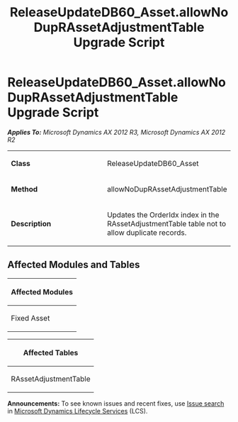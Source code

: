 ﻿---
title: ReleaseUpdateDB60_Asset.allowNoDupRAssetAdjustmentTable Upgrade Script
TOCTitle: ReleaseUpdateDB60_Asset.allowNoDupRAssetAdjustmentTable Upgrade Script
ms:assetid: ee590ebc-107d-03f0-e07a-5fc469124936
ms:mtpsurl: https://msdn.microsoft.com/en-us/library/JJ719969(v=AX.60)
ms:contentKeyID: 49712041
ms.date: 05/18/2015
mtps_version: v=AX.60
---

# ReleaseUpdateDB60\_Asset.allowNoDupRAssetAdjustmentTable Upgrade Script 


_**Applies To:** Microsoft Dynamics AX 2012 R3, Microsoft Dynamics AX 2012 R2_

<table>
<colgroup>
<col style="width: 50%" />
<col style="width: 50%" />
</colgroup>
<tbody>
<tr class="odd">
<td><p><strong>Class</strong></p></td>
<td><p>ReleaseUpdateDB60_Asset</p></td>
</tr>
<tr class="even">
<td><p><strong>Method</strong></p></td>
<td><p>allowNoDupRAssetAdjustmentTable</p></td>
</tr>
<tr class="odd">
<td><p><strong>Description</strong></p></td>
<td><p>Updates the OrderIdx index in the RAssetAdjustmentTable table not to allow duplicate records.</p></td>
</tr>
</tbody>
</table>


## Affected Modules and Tables

<table>
<colgroup>
<col style="width: 100%" />
</colgroup>
<thead>
<tr class="header">
<th><p>Affected Modules</p></th>
</tr>
</thead>
<tbody>
<tr class="odd">
<td><p>Fixed Asset</p></td>
</tr>
</tbody>
</table>


<table>
<colgroup>
<col style="width: 100%" />
</colgroup>
<thead>
<tr class="header">
<th><p>Affected Tables</p></th>
</tr>
</thead>
<tbody>
<tr class="odd">
<td><p>RAssetAdjustmentTable</p></td>
</tr>
</tbody>
</table>

  
**Announcements:** To see known issues and recent fixes, use [Issue search](http://go.microsoft.com/fwlink/?linkid=389258) in [Microsoft Dynamics Lifecycle Services](http://go.microsoft.com/fwlink/?linkid=306505) (LCS).


